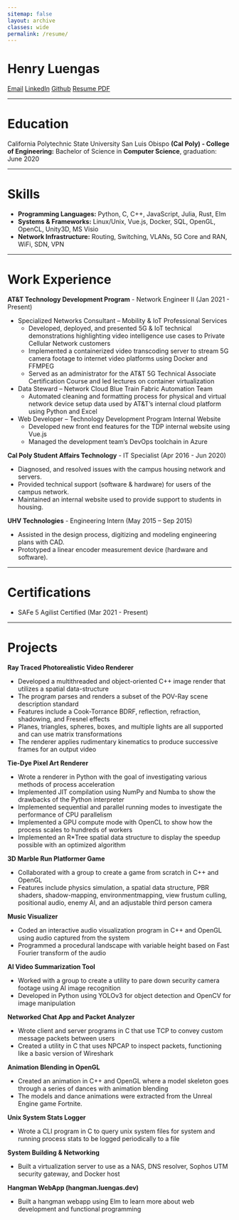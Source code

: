 ```yaml
---
sitemap: false
layout: archive
classes: wide
permalink: /resume/
---
```


# **Henry Luengas**

<a href="mailto:contact@luengas.dev" class="btn btn--info btn--primary">Email</a>
<a href="https://www.linkedin.com/in/henry-luengas" class="btn btn--info btn--primary">LinkedIn</a>
<a href="https://github.com/hluengas" class="btn btn--info btn--primary">Github</a>
<a href="/assets/documents/HenryLuengas-Resume-2022May.pdf" class="btn btn--warning btn--primary">Resume PDF</a>


*****


# **Education**
California Polytechnic State University San Luis Obispo **(Cal Poly) - College of Engineering:**
Bachelor of Science in **Computer Science**, graduation: June 2020


*****


# **Skills**
* **Programming Languages:** Python, C, C++, JavaScript, Julia, Rust, Elm
* **Systems & Frameworks:** Linux/Unix, Vue.js, Docker, SQL, OpenGL, OpenCL, Unity3D, MS Visio
* **Network Infrastructure:** Routing, Switching, VLANs, 5G Core and RAN, WiFi, SDN, VPN


*****


# **Work Experience**
**AT&T Technology Development Program** - Network Engineer II (Jan 2021 - Present)
* Specialized Networks Consultant – Mobility & IoT Professional Services
    * Developed, deployed, and presented 5G & IoT technical demonstrations highlighting video intelligence use cases to Private Cellular Network customers
    * Implemented a containerized video transcoding server to stream 5G camera footage to internet video platforms using Docker and FFMPEG
    * Served as an administrator for the AT&T 5G Technical Associate Certification Course and led lectures on container virtualization
* Data Steward – Network Cloud Blue Train Fabric Automation Team
    * Automated cleaning and formatting process for physical and virtual network device setup data used by AT&T’s internal cloud platform using Python and Excel
* Web Developer – Technology Development Program Internal Website
    * Developed new front end features for the TDP internal website using Vue.js
    * Managed the development team’s DevOps toolchain in Azure


**Cal Poly Student Affairs Technology** - IT Specialist (Apr 2016 - Jun 2020)
* Diagnosed, and resolved issues with the campus housing network and servers.
* Provided technical support (software & hardware) for users of the campus network.
* Maintained an internal website used to provide support to students in housing.

**UHV Technologies** - Engineering Intern (May 2015 – Sep 2015)
* Assisted in the design process, digitizing and modeling engineering plans with CAD.
* Prototyped a linear encoder measurement device (hardware and software).


*****


# **Certifications**
* SAFe 5 Agilist Certified (Mar 2021 - Present)


*****


# **Projects**
**Ray Traced Photorealistic Video Renderer**
* Developed a multithreaded and object-oriented C++ image render that utilizes a spatial data-structure
* The program parses and renders a subset of the POV-Ray scene description standard
* Features include a Cook-Torrance BDRF, reflection, refraction, shadowing, and Fresnel effects
* Planes, triangles, spheres, boxes, and multiple lights are all supported and can use matrix transformations
* The renderer applies rudimentary kinematics to produce successive frames for an output video 

**Tie-Dye Pixel Art Renderer**
* Wrote a renderer in Python with the goal of investigating various methods of process acceleration
* Implemented JIT compilation using NumPy and Numba to show the drawbacks of the Python interpreter
* Implemented sequential and parallel running modes to investigate the performance of CPU parallelism
* Implemented a GPU compute mode with OpenCL to show how the process scales to hundreds of workers
* Implemented an R*Tree spatial data structure to display the speedup possible with an optimized algorithm

**3D Marble Run Platformer Game**
* Collaborated with a group to create a game from scratch in C++ and OpenGL
* Features include physics simulation, a spatial data structure, PBR shaders, shadow-mapping, environmentmapping, view frustum culling, positional audio, enemy AI, and an adjustable third person camera

**Music Visualizer**
* Coded an interactive audio visualization program in C++ and OpenGL using audio captured from the system
* Programmed a procedural landscape with variable height based on Fast Fourier transform of the audio

**AI Video Summarization Tool**
* Worked with a group to create a utility to pare down security camera footage using AI image recognition
* Developed in Python using YOLOv3 for object detection and OpenCV for image manipulation

**Networked Chat App and Packet Analyzer**
* Wrote client and server programs in C that use TCP to convey custom message packets between users
* Created a utility in C  that uses NPCAP to inspect packets, functioning like a basic version of Wireshark

**Animation Blending in OpenGL**
* Created an animation in C++ and OpenGL where a model skeleton goes through a series of dances with animation blending
* The models and dance animations were extracted from the Unreal Engine game Fortnite.

**Unix System Stats Logger**
* Wrote a CLI program in C to query unix system files for system and running process stats to be logged periodically to a file

**System Building & Networking**
* Built a virtualization server to use as a NAS, DNS resolver, Sophos UTM security gateway, and Docker host

**Hangman WebApp (hangman.luengas.dev)**
* Built a hangman webapp using Elm to learn more about web development and functional programming

